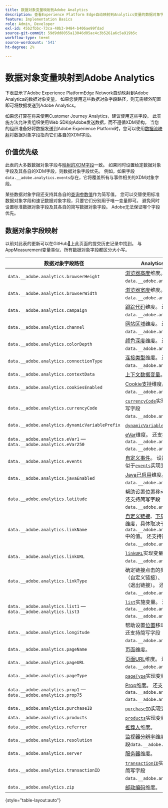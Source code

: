 ```yaml
---
title: 数据对象变量映射到Adobe Analytics
description: 查看Experience Platform Edge自动映射到Analytics变量的数据对象字段。
feature: Implementation Basics
role: Admin, Developer
exl-id: 45b2fbbc-73ca-40b3-9484-b406ae99fdad
source-git-commit: 59d9dd8055a13046d05ac4c3b5261a6c5a919b5c
workflow-type: tm+mt
source-wordcount: '541'
ht-degree: 2%

---
```


# 数据对象变量映射到Adobe Analytics

下表显示了Adobe Experience PlatformEdge Network自动映射到Adobe Analytics的数据对象变量。 如果您使用这些数据对象字段路径，则无需额外配置即可将数据发送到Adobe Analytics。

如果您打算在将来使用Customer Journey Analytics，建议使用这些字段。 此实施方法允许贵组织使用Web SDK向Adobe发送数据，而不遵循XDM架构。 当您的组织准备好将数据发送到Adobe Experience Platform时，您可以使用[数据流映射](https://experienceleague.adobe.com/zh-hans/docs/experience-platform/datastreams/data-prep#mapping)将数据对象字段指向它们各自的XDM字段。

## 价值优先级

此表的大多数数据对象字段与[映射的XDM字段](xdm-var-mapping.md)一致。 如果同时设置给定数据对象字段及其各自的XDM字段，则数据对象字段优先。 例如，如果字段`data.__adobe.analytics.events`存在，它将覆盖所有与事件相关的XDM对象字段。

某些数据对象字段还支持其各自的[查询参数值](../validate/query-parameters.md)作为简写值。 您可以交替使用标准数据对象字段和速记数据对象字段，只要它们分别用于唯一变量即可。 避免同时设置标准数据对象字段及其各自的简写数据对象字段。 Adobe无法保证哪个字段优先。

## 数据对象字段映射

以前对此表的更新可以在GitHub[&#128279;](https://github.com/AdobeDocs/analytics.en/commits/main/help/implement/aep-edge/data-var-mapping.md)上此页面的提交历史记录中找到。 与AppMeasurement变量类似，所有数据对象字段都区分大小写。

| 数据对象字段路径 | Analytics变量和描述 |
| --- | --- |
| `data.__adobe.analytics.browserHeight` | [浏览器高度](../../components/dimensions/browser-height.md)维度。 还支持简写字段`data.__adobe.analytics.bh`。 |
| `data.__adobe.analytics.browserWidth` | [浏览器宽度](../../components/dimensions/browser-width.md)维度。 还支持简写字段`data.__adobe.analytics.bw`。 |
| `data.__adobe.analytics.campaign` | [跟踪代码](../../components/dimensions/tracking-code.md)维度。 还支持简写字段`data.__adobe.analytics.v0`。 |
| `data.__adobe.analytics.channel` | [网站区域](../../components/dimensions/site-section.md)维度。 还支持简写字段`data.__adobe.analytics.ch`。 |
| `data.__adobe.analytics.colorDepth` | [颜色深度](../../components/dimensions/color-depth.md)维度。 还支持简写字段`data.__adobe.analytics.c`。 |
| `data.__adobe.analytics.connectionType` | [连接类型](../../components/dimensions/connection-type.md)维度。 还支持简写字段`data.__adobe.analytics.ct`。 |
| `data.__adobe.analytics.contextData` | [上下文数据变量](/help/implement/vars/page-vars/contextdata.md)。 |
| `data.__adobe.analytics.cookiesEnabled` | [Cookie支持](../../components/dimensions/cookie-support.md)维度。 还支持简写字段`data.__adobe.analytics.k`。 |
| `data.__adobe.analytics.currencyCode` | [`currencyCode`](../vars/config-vars/currencycode.md)实现变量。 还支持简写字段`data.__adobe.analytics.cc`。 |
| `data.__adobe.analytics.dynamicVariablePrefix` | [`dynamicVariablePrefix`](../vars/config-vars/dynamicvariableprefix.md)实现变量。 |
| `data.__adobe.analytics.eVar1` — `data.__adobe.analytics.eVar250` | [eVar](../../components/dimensions/evar.md)维度。 还支持简写字段`data.__adobe.analytics.v1` - `data.__adobe.analytics.v250`。 |
| `data.__adobe.analytics.events` | [自定义事件](../../components/metrics/custom-events.md)。 设置此字段的格式类似于[`events`](../vars/page-vars/events/events-overview.md)实现变量。 |
| `data.__adobe.analytics.javaEnabled` | [Java已启用](../../components/dimensions/java-enabled.md)维度。 还支持简写字段`data.__adobe.analytics.v`。 |
| `data.__adobe.analytics.latitude` | 帮助设置[位置](../../components/dimensions/lifecycle-dimensions.md)移动生命周期维度。 还支持简写字段`data.__adobe.analytics.lat`。 |
| `data.__adobe.analytics.linkName` | [自定义链接](../../components/dimensions/custom-link.md)、[下载链接](../../components/dimensions/download-link.md)或[退出链接](../../components/dimensions/exit-link.md)维度，具体取决于`data.__adobe.analytics.linkType`中的值。 还支持简写字段`data.__adobe.analytics.pev2`。 |
| `data.__adobe.analytics.linkURL` | [`linkURL`](../vars/config-vars/linkurl.md)实现变量。 还支持简写字段`data.__adobe.analytics.pev1`。 |
| `data.__adobe.analytics.linkType` | 确定链接点击的类型。 有效值包括`o` （自定义链接）、`d` （下载链接）和`e` （退出链接）。 还支持简写字段`data.__adobe.analytics.pe`。 |
| `data.__adobe.analytics.list1` — `data.__adobe.analytics.list3` | [`list`](/help/implement/vars/page-vars/list.md)实施变量。 还支持简写字段`data.__adobe.analytics.l1` - `data.__adobe.analytics.list3`。 |
| `data.__adobe.analytics.longitude` | 帮助设置[位置](../../components/dimensions/lifecycle-dimensions.md)移动生命周期维度。 还支持简写字段`data.__adobe.analytics.lon`。 |
| `data.__adobe.analytics.pageName` | [页面](/help/components/dimensions/page.md)维度。 |
| `data.__adobe.analytics.pageURL` | [页面URL](/help/components/dimensions/page-url.md)维度。 还支持简写字段`data.__adobe.analytics.g`。 |
| `data.__adobe.analytics.pageType` | [`pageType`](../vars/page-vars/pagetype.md)实现变量。 |
| `data.__adobe.analytics.prop1` — `data.__adobe.analytics.prop75` | [Prop](../../components/dimensions/prop.md)维度。 还支持简写字段`data.__adobe.analytics.c1` - `data.__adobe.analytics.c75`。 |
| `data.__adobe.analytics.purchaseID` | [`purchaseID`](../vars/page-vars/purchaseid.md)实现变量。 |
| `data.__adobe.analytics.products` | [`products`](../vars/page-vars/products.md)实现变量，格式类似。 |
| `data.__adobe.analytics.referrer` | [推荐人](/help/components/dimensions/referrer.md)维度。 |
| `data.__adobe.analytics.resolution` | [监视器分辨率](../../components/dimensions/monitor-resolution.md)维度。 还支持简写字段`data.__adobe.analytics.s`。 |
| `data.__adobe.analytics.server` | [服务器](/help/components/dimensions/server.md)维度。 |
| `data.__adobe.analytics.transactionID` | [`transactionID`](../vars/page-vars/transactionid.md)实现变量。 还支持简写字段`data.__adobe.analytics.xact`。 |
| `data.__adobe.analytics.zip` | [邮政编码](../../components/dimensions/zip-code.md)维度。 |

{style="table-layout:auto"}
